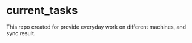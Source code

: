 # current_tasks
This repo created for provide everyday work on different machines, and sync result.
